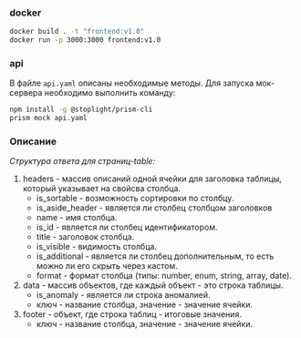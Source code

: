 ### docker ###
```bash
docker build . -t "frontend:v1.0"
docker run -p 3000:3000 frontend:v1.0
```

### api ###
В файле `api.yaml` описаны необходимые методы.
Для запуска мок-сервера необходимо выполнить команду:
```bash
npm install -g @stoplight/prism-cli
prism mock api.yaml
```

[//]: # (todo create forms user, login, task) 

[//]: # (todo filters + onckick)

[//]: # (todo select time, )

[//]: # (todo sorting)

[//]: # (todo docs api audience, task)

### Описание
*Структура ответа для страниц-table:*
1. headers - массив описаний одной ячейки для заголовка таблицы, который указывает на свойсва столбца.
    * is_sortable - возможность сортировки по столбцу.
    * is_aside_header - является ли столбец столбцом заголовков
    * name - имя столбца.
    * is_id - является ли столбец идентификатором.
    * title - заголовок столбца.
    * is_visible - видимость столбца.
    * is_additional - является ли столбец дополнительным, то есть можно ли его скрыть через кастом.
    * format - формат столбца (типы: number, enum, string, array, date).
2. data - массив объектов, где каждый объект - это строка таблицы.
    * is_anomaly - является ли строка аномалией.
    * ключ - название столбца, значение - значение ячейки.
3. footer - объект, где строка таблиц - итоговые значения.
    * ключ - название столбца, значение - значение ячейки.
